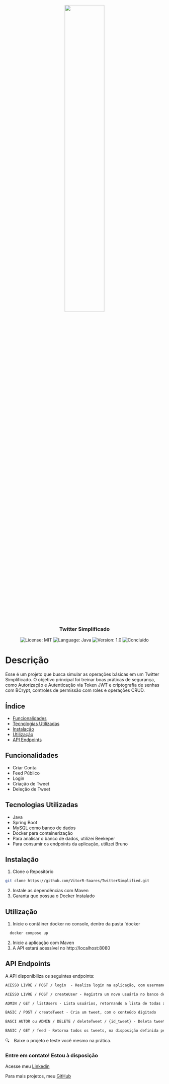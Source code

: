 <p align="center" width="100%">
    <img width="50%" src="https://turbologo.com/articles/wp-content/uploads/2019/07/twitter-text-logo-and-bird.png"> 
</p>


<h3 align="center">
  Twitter Simplificado
</h3>

<p align="center">

  <img alt="License: MIT" src="https://img.shields.io/badge/license-MIT-%2304D361">
  <img alt="Language: Java" src="https://img.shields.io/badge/language-java-green">
  <img alt="Version: 1.0" src="https://img.shields.io/badge/version-1.0-yellowgreen">
  <img alt="Concluído" src="https://img.shields.io/badge/concluído-OK-green">

</p>

# Descrição
Esse é um projeto que busca simular as operações básicas em um Twitter Simplificado. O objetivo principal foi treinar boas práticas de segurança, como Autorização e Autenticação via Token JWT e criptografia de senhas com BCrypt, controles de permissão com roles e operações CRUD.

## Índice

- [Funcionalidades](#funcionalidades)
- [Tecnologias Utilizadas](#tecnologias-utilizadas)
- [Instalação](#instalação)
- [Utilização](#utilização)
- [API Endpoints](#api-endpoints)

## Funcionalidades

- Criar Conta
- Feed Público
- Login
- Criação de Tweet
- Deleção de Tweet

## Tecnologias Utilizadas

- Java
- Spring Boot
- MySQL como banco de dados
- Docker para conteinerização
- Para analisar o banco de dados, utilizei Beekeper
- Para consumir os endpoints da aplicação, utilizei Bruno

## Instalação

1. Clone o Repositório

```bash
git clone https://github.com/VitorR-Soares/TwitterSimplified.git
```

2. Instale as dependências com Maven
3. Garanta que possua o Docker Instalado

## Utilização

1. Inicie o contâiner docker no console, dentro da pasta 'docker
```markdown
  docker compose up
```
2. Inicie a aplicação com Maven
3. A API estará acessível no http://localhost:8080


## API Endpoints
A API disponibiliza os seguintes endpoints:

```markdown
ACESSO LIVRE / POST / login  - Realiza login na aplicação, com username e password, e retorna um accessToken e seu tempo de expiração

ACESSO LIVRE / POST / createUser - Registra um novo usuário no banco de dados, com username e password

ADMIN / GET / listUsers - Lista usuários, retornando a lista de todas as informações dos usuários 

BASIC / POST / createTweet - Cria um tweet, com o conteúdo digitado

BASCI AUTOR ou ADMIN / DELETE / deleteTweet / {id_tweet} - Deleta tweet especificado no caminho da URL

BASIC / GET / feed - Retorna todos os tweets, na disposição definida pelos QueryParams de 'page' e 'pageSize'
```


:mag: Baixe o projeto e teste você mesmo na prática.

### Entre em contato! Estou à disposição

Acesse meu [Linkedin](https://www.linkedin.com/in/vitorr-soares/) 

Para mais projetos, meu [GitHub](https://github.com/VitorR-Soares/)

